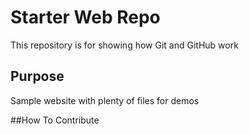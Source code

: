 # Starter Web Repo

This repository is for showing how Git and GitHub work

## Purpose

Sample website with plenty of files for demos


##How To Contribute


